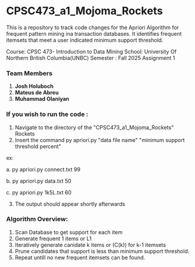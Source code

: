 # CPSC473_a1_Mojoma_Rockets
This is a repository to track code changes for the Apriori Algorithm for frequent pattern mining ina transaction databases. It  identifies frequent itemsets that meet a user indicated minimum support threshold. 

Course: CPSC 473- Introduction to Data Mining
School: University Of Northern British Columbia(UNBC)
Semester : Fall 2025
Assignment 1

### Team Members
1. **Josh Holuboch**
2. **Mateus de Abreu**
3. **Muhammad Olaniyan**


### **If you wish to run the code** :
1. Navigate to the directory of the "CPSC473_a1_Mojoma_Rockets" Rockets
2. Insert the command py apriori.py "data file name" "minimum support threshold percent"

ex:

a. py apriori.py connect.txt 99

b. py apriori.py data.txt 50

c. py apriori.py 1k5L.txt 60

3. The output should appear shortly afterwards


### **Algorithm Overview**:

1. Scan Database to get support for each item
2. Generate frequent 1 items or L1
3. Iteratively generate canidate k items or (C(k)) for k-1 itemsets
4. Prune candidates that support is less than minimum support threshold.
5. Repeat untill no new frequent itemsets can be found.
